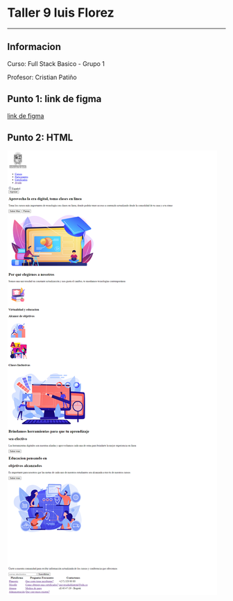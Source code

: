 <h1>Taller 9 luis Florez</h1>
<hr>

<h2>Informacion</h2>
<p>Curso: Full Stack Basico - Grupo 1<p>
<p>Profesor: Cristian Patiño</p>

<h2>Punto 1: link de figma</h2>
<a href="https://www.figma.com/file/L2NbCLR6H6v6sDjowYNtrS/Mockup-atenea-luis-florez?type=design&node-id=0%3A1&t=JxuLtdT4IbYMdz6d-1" target="_blank">link de figma</a>

<h2>Punto 2: HTML</h2>
<img src="./public/images/html.png" alt="html">